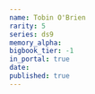 ```yaml
---
name: Tobin O'Brien
rarity: 5
series: ds9
memory_alpha:
bigbook_tier: -1
in_portal: true
date:
published: true
---
```



